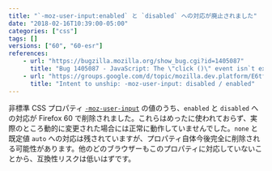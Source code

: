 ```yaml
---
title: "`-moz-user-input:enabled` と `disabled` への対応が廃止されました"
date: "2018-02-16T10:39:00-05:00"
categories: ["css"]
tags: []
versions: ["60", "60-esr"]
references:
    - url: "https://bugzilla.mozilla.org/show_bug.cgi?id=1405087"
      title: "Bug 1405087 - JavaScript: The \"click ()\" event isn`t executing from the script after deleting/setting to \"false\" the \"disabled\" prop of the element \"input type = submit\""
    - url: "https://groups.google.com/d/topic/mozilla.dev.platform/E6tfP__wkwg/discussion"
      title: "Intent to unship: -moz-user-input: disabled / enabled"
---
```

非標準 CSS プロパティ [`-moz-user-input`](https://developer.mozilla.org/docs/Web/CSS/-moz-user-input) の値のうち、`enabled` と `disabled` への対応が Firefox 60 で削除されました。これらはめったに使われておらず、実際のところ動的に変更された場合には正常に動作していませんでした。`none` と既定値 `auto` への対応は残されていますが、プロパティ自体今後完全に削除される可能性があります。他のどのブラウザーもこのプロパティに対応していないことから、互換性リスクは低いはずです。
